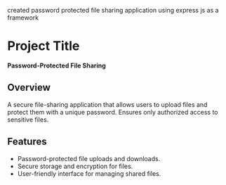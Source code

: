 created password protected file sharing application using express js as a framework
# Project Title

**Password-Protected File Sharing**

## Overview
A secure file-sharing application that allows users to upload files and protect them with a unique password. Ensures only authorized access to sensitive files.

## Features
- Password-protected file uploads and downloads.
- Secure storage and encryption for files.
- User-friendly interface for managing shared files.
